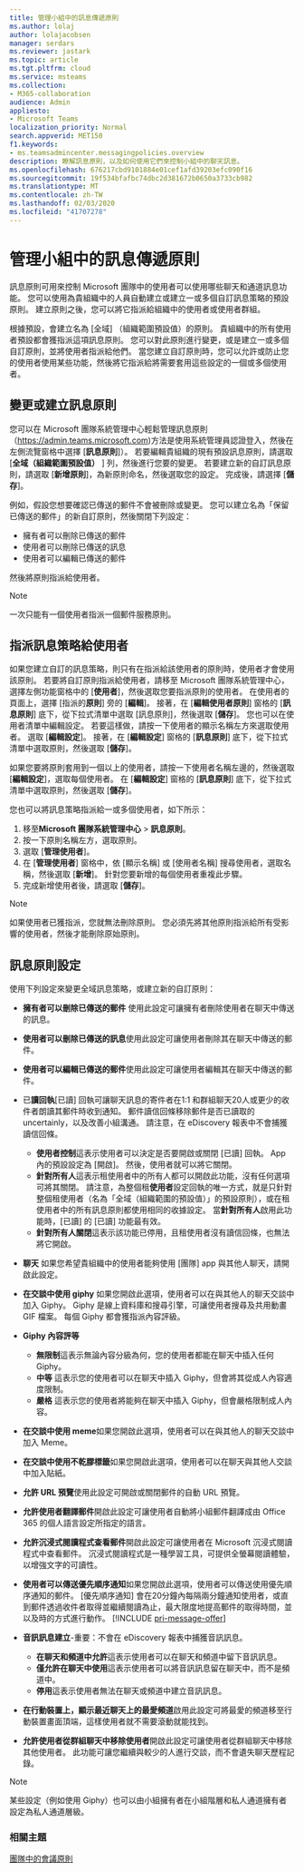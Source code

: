 ```yaml
---
title: 管理小組中的訊息傳遞原則
ms.author: lolaj
author: lolajacobsen
manager: serdars
ms.reviewer: jastark
ms.topic: article
ms.tgt.pltfrm: cloud
ms.service: msteams
ms.collection:
- M365-collaboration
audience: Admin
appliesto:
- Microsoft Teams
localization_priority: Normal
search.appverid: MET150
f1.keywords:
- ms.teamsadmincenter.messagingpolicies.overview
description: 瞭解訊息原則，以及如何使用它們來控制小組中的聊天訊息。
ms.openlocfilehash: 676217cbd9101884e01cef1afd39203efc090f16
ms.sourcegitcommit: 19f534bfafbc74dbc2d381672b0650a3733cb982
ms.translationtype: MT
ms.contentlocale: zh-TW
ms.lasthandoff: 02/03/2020
ms.locfileid: "41707278"
---
```

# <a name="manage-messaging-policies-in-teams"></a>管理小組中的訊息傳遞原則

<!--- Add zone marker here--->

訊息原則可用來控制 Microsoft 團隊中的使用者可以使用哪些聊天和通道訊息功能。 您可以使用為貴組織中的人員自動建立或建立一或多個自訂訊息策略的預設原則。 建立原則之後，您可以將它指派給組織中的使用者或使用者群組。

根據預設，會建立名為 [全域] （組織範圍預設值）的原則。 貴組織中的所有使用者預設都會獲指派這項訊息原則。 您可以對此原則進行變更，或是建立一或多個自訂原則，並將使用者指派給他們。 當您建立自訂原則時，您可以允許或防止您的使用者使用某些功能，然後將它指派給將需要套用這些設定的一個或多個使用者。 

## <a name="change-or-create-a-messaging-policy"></a>變更或建立訊息原則

您可以在 Microsoft 團隊系統管理中心輕鬆管理訊息原則（https://admin.teams.microsoft.com)方法是使用系統管理員認證登入，然後在左側流覽窗格中選擇 [**訊息原則**]）。 若要編輯貴組織的現有預設訊息原則，請選取 [**全域（組織範圍預設值）** ] 列，然後進行您要的變更。 若要建立新的自訂訊息原則，請選取 [**新增原則**]，為新原則命名，然後選取您的設定。 完成後，請選擇 [**儲存**]。

例如，假設您想要確認已傳送的郵件不會被刪除或變更。 您可以建立名為「保留已傳送的郵件」的新自訂原則，然後關閉下列設定：

- 擁有者可以刪除已傳送的郵件
- 使用者可以刪除已傳送的訊息
- 使用者可以編輯已傳送的郵件

然後將原則指派給使用者。

> [!NOTE] 
> 一次只能有一個使用者指派一個郵件服務原則。
 
## <a name="assign-a-messaging-policy-to-a-user"></a>指派訊息策略給使用者

如果您建立自訂的訊息策略，則只有在指派給該使用者的原則時，使用者才會使用該原則。 若要將自訂原則指派給使用者，請移至 Microsoft 團隊系統管理中心，選擇左側功能窗格中的 [**使用者**]，然後選取您要指派原則的使用者。 在使用者的頁面上，選擇 [指派的**原則**] 旁的 [**編輯**]。 接著，在 [**編輯使用者原則**] 窗格的 [**訊息原則**] 底下，從下拉式清單中選取 [訊息原則]，然後選取 [**儲存**]。 您也可以在使用者清單中編輯設定。 若要這樣做，請按一下使用者的顯示名稱左方來選取使用者。 選取 [**編輯設定**]。 接著，在 [**編輯設定**] 窗格的 [**訊息原則**] 底下，從下拉式清單中選取原則，然後選取 [**儲存**]。

如果您要將原則套用到一個以上的使用者，請按一下使用者名稱左邊的，然後選取 [**編輯設定**]，選取每個使用者。 在 [**編輯設定**] 窗格的 [**訊息原則**] 底下，從下拉式清單中選取原則，然後選取 [**儲存**]。

您也可以將訊息策略指派給一或多個使用者，如下所示：

1. 移至**Microsoft 團隊系統管理中心** > **訊息原則**。
2. 按一下原則名稱左方，選取原則。
3. 選取 [**管理使用者**]。
4. 在 [**管理使用者**] 窗格中，依 [顯示名稱] 或 [使用者名稱] 搜尋使用者，選取名稱，然後選取 [**新增**]。 針對您要新增的每個使用者重複此步驟。
5. 完成新增使用者後，請選取 [**儲存**]。

> [!NOTE]
> 如果使用者已獲指派，您就無法刪除原則。 您必須先將其他原則指派給所有受影響的使用者，然後才能刪除原始原則。

<!--- End zone marker here--->

## <a name="messaging-policy-settings"></a>訊息原則設定

使用下列設定來變更全域訊息策略，或建立新的自訂原則：

- **擁有者可以刪除已傳送的郵件** 使用此設定可讓擁有者刪除使用者在聊天中傳送的訊息。
- **使用者可以刪除已傳送的訊息**使用此設定可讓使用者刪除其在聊天中傳送的郵件。
- **使用者可以編輯已傳送的郵件**使用此設定可讓使用者編輯其在聊天中傳送的郵件。
- 已**讀回執**[已讀] 回執可讓聊天訊息的寄件者在1:1 和群組聊天20人或更少的收件者朗讀其郵件時收到通知。 郵件讀信回條移除郵件是否已讀取的 uncertainly，以及改善小組溝通。 請注意，在 eDiscovery 報表中不會捕獲讀信回條。  
    - **使用者控制**這表示使用者可以決定是否要開啟或關閉 [已讀] 回執。 App 內的預設設定為 [開啟]。 然後，使用者就可以將它關閉。 
    - **針對所有人**這表示租使用者中的所有人都可以開啟此功能，沒有任何選項可將其關閉。 請注意，為整個租**使用者**設定回執的唯一方式，就是只針對整個租使用者（名為「全域（組織範圍的預設值）」的預設原則），或在租使用者中的所有訊息原則都使用相同的收據設定。 當**針對所有人**啟用此功能時，[已讀] 的 [已讀] 功能最有效。
    - **針對所有人關閉**這表示該功能已停用，且租使用者沒有讀信回條，也無法將它開啟。 
<a name="bkchat"> </a>

- **聊天** 如果您希望貴組織中的使用者能夠使用 [團隊] app 與其他人聊天，請開啟此設定。
- **在交談中使用 giphy** 如果您開啟此選項，使用者可以在與其他人的聊天交談中加入 Giphy。 Giphy 是線上資料庫和搜尋引擎，可讓使用者搜尋及共用動畫 GIF 檔案。 每個 Giphy 都會獲指派內容評級。
- **Giphy 內容評等** 
    - **無限制**這表示無論內容分級為何，您的使用者都能在聊天中插入任何 Giphy。
    - **中等** 這表示您的使用者可以在聊天中插入 Giphy，但會將其從成人內容適度限制。
    - **嚴格** 這表示您的使用者將能夠在聊天中插入 Giphy，但會嚴格限制成人內容。
- **在交談中使用 meme**如果您開啟此選項，使用者可以在與其他人的聊天交談中加入 Meme。 
- **在交談中使用不乾膠標籤**如果您開啟此選項，使用者可以在聊天與其他人交談中加入貼紙。
- **允許 URL 預覽**使用此設定可開啟或關閉郵件的自動 URL 預覽。
- **允許使用者翻譯郵件**開啟此設定可讓使用者自動將小組郵件翻譯成由 Office 365 的個人語言設定所指定的語言。
- **允許沉浸式閱讀程式查看郵件**開啟此設定可讓使用者在 Microsoft 沉浸式閱讀程式中查看郵件。 沉浸式閱讀程式是一種學習工具，可提供全螢幕閱讀體驗，以增強文字的可讀性。
- **使用者可以傳送<a name="urgent-message">優先順序</a>通知**如果您開啟此選項，使用者可以傳送使用優先順序通知的郵件。 [優先順序通知] 會在20分鐘內每隔兩分鐘通知使用者，或直到郵件透過收件者取得並繼續閱讀為止，最大限度地提高郵件的取得時間，並以及時的方式進行動作。   [!INCLUDE [pri-message-offer](includes/pri-message-offer.md)]
- **音訊訊息建立**-重要：不會在 eDiscovery 報表中捕獲音訊訊息。 
    - **在聊天和頻道中允許**這表示使用者可以在聊天和頻道中留下音訊訊息。
    - **僅允許在聊天中使用**這表示使用者可以將音訊訊息留在聊天中，而不是頻道中。
    - **停用**這表示使用者無法在聊天或頻道中建立音訊訊息。  
- **在行動裝置上，顯示最近聊天上的最愛頻道**啟用此設定可將最愛的頻道移至行動裝置畫面頂端，這樣使用者就不需要滾動就能找到。 
- **允許使用者從群組聊天中移除使用者**開啟此設定可讓使用者從群組聊天中移除其他使用者。 此功能可讓您繼續與較少的人進行交談，而不會遺失聊天歷程記錄。

> [!NOTE]
> 某些設定（例如使用 Giphy）也可以由小組擁有者在小組階層和私人通道擁有者設定為私人通道層級。

### <a name="related-topics"></a>相關主題
[團隊中的會議原則](meeting-policies-in-teams.md)
